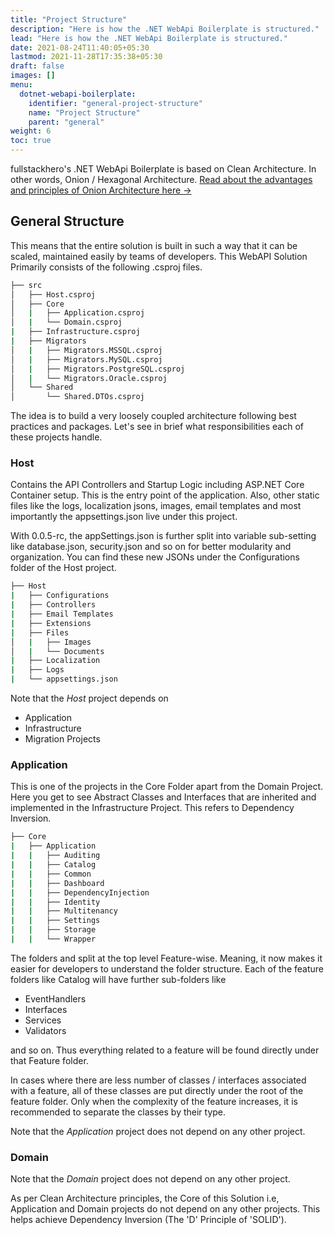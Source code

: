 ```yaml
---
title: "Project Structure"
description: "Here is how the .NET WebApi Boilerplate is structured."
lead: "Here is how the .NET WebApi Boilerplate is structured."
date: 2021-08-24T11:40:05+05:30
lastmod: 2021-11-28T17:35:38+05:30
draft: false
images: []
menu:
  dotnet-webapi-boilerplate:
    identifier: "general-project-structure"
    name: "Project Structure"
    parent: "general"
weight: 6
toc: true
---
```


fullstackhero's .NET WebApi Boilerplate is based on Clean Architecture. In other words, Onion / Hexagonal Architecture. [Read about the advantages and principles of Onion Architecture here →]("https://codewithmukesh.com/blog/onion-architecture-in-aspnet-core/")

## General Structure

This means that the entire solution is built in such a way that it can be scaled, maintained easily by teams of developers. This WebAPI Solution Primarily consists of the following .csproj files.

```bash
├── src
│   ├── Host.csproj
│   ├── Core
│   |   ├── Application.csproj
│   |   └── Domain.csproj
|   ├── Infrastructure.csproj
|   ├── Migrators
│   |   ├── Migrators.MSSQL.csproj
│   |   ├── Migrators.MySQL.csproj
│   |   ├── Migrators.PostgreSQL.csproj
│   |   └── Migrators.Oracle.csproj
│   └── Shared
│       └── Shared.DTOs.csproj
```

The idea is to build a very loosely coupled architecture following best practices and packages. Let's see in brief what responsibilities each of these projects handle.

### Host
Contains the API Controllers and Startup Logic including ASP.NET Core Container setup. This is the entry point of the application. Also, other static files like the logs, localization jsons, images, email templates and most importantly the appsettings.json live under this project.

With 0.0.5-rc, the appSettings.json is further split into variable sub-setting like database.json, security.json and so on for better modularity and organization. You can find these new JSONs under the Configurations folder of the Host project.

```bash
├── Host
|   ├── Configurations
|   ├── Controllers
|   ├── Email Templates
|   ├── Extensions
|   ├── Files
│   |   ├── Images
│   |   └── Documents
|   ├── Localization
|   ├── Logs
|   └── appsettings.json
```

Note that the *Host* project depends on
- Application
- Infrastructure
- Migration Projects

### Application

This is one of the projects in the Core Folder apart from the Domain Project. Here you get to see Abstract Classes and Interfaces that are inherited and implemented in the Infrastructure Project. This refers to Dependency Inversion.

``` bash
├── Core
|   ├── Application
|   |   ├── Auditing
|   |   ├── Catalog
|   |   ├── Common
|   |   ├── Dashboard
|   |   ├── DependencyInjection
|   |   ├── Identity
|   |   ├── Multitenancy
|   |   ├── Settings
|   |   ├── Storage
|   |   └── Wrapper

```

The folders and split at the top level Feature-wise. Meaning, it now makes it easier for developers to understand the folder structure. Each of the feature folders like Catalog will have further sub-folders like

- EventHandlers
- Interfaces
- Services
- Validators

and so on. Thus everything related to a feature will be found directly under that Feature folder.

In cases where there are less number of classes / interfaces associated with a feature, all of these classes are put directly under the root of the feature folder. Only when the complexity of the feature increases, it is recommended to separate the classes by their type.

Note that the *Application* project does not depend on any other project.

### Domain

Note that the *Domain* project does not depend on any other project.


As per Clean Architecture principles, the Core of this Solution i.e, Application and Domain projects do not depend on any other projects. This helps achieve Dependency Inversion (The 'D' Principle of 'SOLID').

